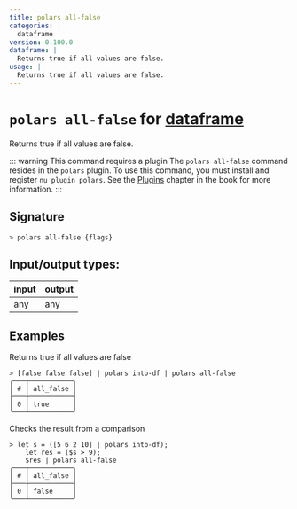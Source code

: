```yaml
---
title: polars all-false
categories: |
  dataframe
version: 0.100.0
dataframe: |
  Returns true if all values are false.
usage: |
  Returns true if all values are false.
---
```

<!-- This file is automatically generated. Please edit the command in https://github.com/nushell/nushell instead. -->

# `polars all-false` for [dataframe](/commands/categories/dataframe.md)

<div class='command-title'>Returns true if all values are false.</div>

::: warning This command requires a plugin
The `polars all-false` command resides in the `polars` plugin.
To use this command, you must install and register `nu_plugin_polars`.
See the [Plugins](/book/plugins.html) chapter in the book for more information.
:::


## Signature

```> polars all-false {flags} ```


## Input/output types:

| input | output |
| ----- | ------ |
| any   | any    |

## Examples

Returns true if all values are false
```nu
> [false false false] | polars into-df | polars all-false
╭───┬───────────╮
│ # │ all_false │
├───┼───────────┤
│ 0 │ true      │
╰───┴───────────╯

```

Checks the result from a comparison
```nu
> let s = ([5 6 2 10] | polars into-df);
    let res = ($s > 9);
    $res | polars all-false
╭───┬───────────╮
│ # │ all_false │
├───┼───────────┤
│ 0 │ false     │
╰───┴───────────╯

```

